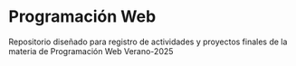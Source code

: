 # Programación Web
Repositorio diseñado para registro de actividades y proyectos finales de la materia de Programación Web Verano-2025
